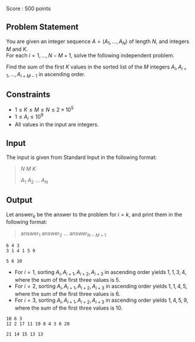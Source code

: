 Score : $500$ points

## Problem Statement

You are given an integer sequence $A = (A_1, \dots, A_N)$ of length $N$, and integers $M$ and $K$.<br>
For each $i = 1, \dots, N - M + 1$, solve the following independent problem.

Find the sum of the first $K$ values in the sorted list of the $M$ integers $A_i, A_{i + 1}, \dots, A_{i + M - 1}$ in ascending order.

## Constraints

- $1 \leq K \leq M \leq N \leq 2 \times 10^5$
- $1 \leq A_i \leq 10^9$
- All values in the input are integers.

## Input

The input is given from Standard Input in the following format:

> $N$ $M$ $K$
> 
> $A_1$ $A_2$ $\ldots$ $A_N$

## Output

Let $\mathrm{answer}_k$ be the answer to the problem for $i = k$, and print them in the following format:

> $\mathrm{answer}_1$ $\mathrm{answer}_2$ $\ldots$ $\mathrm{answer}_{N-M+1}$

```input1
6 4 3
3 1 4 1 5 9
```

```output1
5 6 10
```

- For $i = 1$, sorting $A_i, A_{i+1}, A_{i+2}, A_{i+3}$ in ascending order yields $1, 1, 3, 4$, where the sum of the first three values is $5$.
- For $i = 2$, sorting $A_i, A_{i+1}, A_{i+2}, A_{i+3}$ in ascending order yields $1, 1, 4, 5$, where the sum of the first three values is $6$.
- For $i = 3$, sorting $A_i, A_{i+1}, A_{i+2}, A_{i+3}$ in ascending order yields $1, 4, 5, 9$, where the sum of the first three values is $10$.

```input2
10 6 3
12 2 17 11 19 8 4 3 6 20
```

```output2
21 14 15 13 13
```